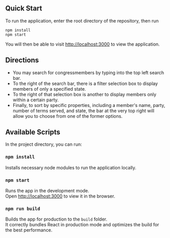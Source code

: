 ## Quick Start

To run the application, enter the root directory of the repository, then run

```
npm install
npm start
```

You will then be able to visit [http://localhost:3000](http://localhost:3000) to view the application.

## Directions

- You may search for congressmembers by typing into the top left search bar.
- To the right of the search bar, there is a filter selection box to display members of only a specified state.
- To the right of that selection box is another to display members only within a certain party.
- Finally, to sort by specific properties, including a member's name, party, number of terms served, and state, the bar at the very top right will allow you to choose from one of the former options.

## Available Scripts

In the project directory, you can run:

### `npm install`

Installs necessary node modules to run the application locally.

### `npm start`

Runs the app in the development mode.<br />
Open [http://localhost:3000](http://localhost:3000) to view it in the browser.

### `npm run build`

Builds the app for production to the `build` folder.<br />
It correctly bundles React in production mode and optimizes the build for the best performance.
